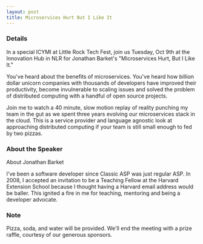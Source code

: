 ```yaml
---
layout: post
title: Microservices Hurt But I Like It
---
```


### Details
In a special ICYMI at Little Rock Tech Fest, join us Tuesday, Oct 9th at the Innovation Hub in NLR for Jonathan Barket's "Microservices Hurt, But I Like It."

You've heard about the benefits of microservices. You've heard how billion dollar unicorn companies with thousands of developers have improved their productivity, become invulnerable to scaling issues and solved the problem of distributed computing with a handful of open source projects.

Join me to watch a 40 minute, slow motion replay of reality punching my team in the gut as we spent three years evolving our microservices stack in the cloud. This is a service provider and language agnostic look at approaching distributed computing if your team is still small enough to fed by two pizzas.


### About the Speaker

About Jonathan Barket

I've been a software developer since Classic ASP was just regular ASP. In 2008, I accepted an invitation to be a Teaching Fellow at the Harvard Extension School because I thought having a Harvard email address would be baller. This ignited a fire in me for teaching, mentoring and being a developer advocate.

### Note
Pizza, soda, and water will be provided. We'll end the meeting with a prize raffle, courtesy of our generous sponsors.
